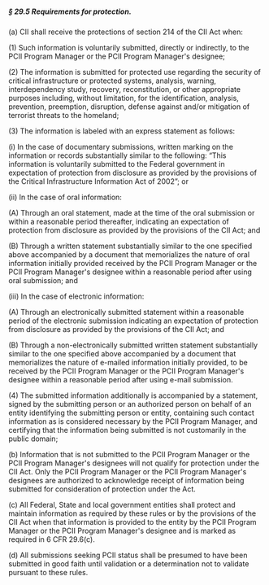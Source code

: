 ##### § 29.5 Requirements for protection. #####

(a) CII shall receive the protections of section 214 of the CII Act when:

(1) Such information is voluntarily submitted, directly or indirectly, to the PCII Program Manager or the PCII Program Manager's designee;

(2) The information is submitted for protected use regarding the security of critical infrastructure or protected systems, analysis, warning, interdependency study, recovery, reconstitution, or other appropriate purposes including, without limitation, for the identification, analysis, prevention, preemption, disruption, defense against and/or mitigation of terrorist threats to the homeland;

(3) The information is labeled with an express statement as follows:

(i) In the case of documentary submissions, written marking on the information or records substantially similar to the following: “This information is voluntarily submitted to the Federal government in expectation of protection from disclosure as provided by the provisions of the Critical Infrastructure Information Act of 2002”; or

(ii) In the case of oral information:

(A) Through an oral statement, made at the time of the oral submission or within a reasonable period thereafter, indicating an expectation of protection from disclosure as provided by the provisions of the CII Act; and

(B) Through a written statement substantially similar to the one specified above accompanied by a document that memorializes the nature of oral information initially provided received by the PCII Program Manager or the PCII Program Manager's designee within a reasonable period after using oral submission; and

(iii) In the case of electronic information:

(A) Through an electronically submitted statement within a reasonable period of the electronic submission indicating an expectation of protection from disclosure as provided by the provisions of the CII Act; and

(B) Through a non-electronically submitted written statement substantially similar to the one specified above accompanied by a document that memorializes the nature of e-mailed information initially provided, to be received by the PCII Program Manager or the PCII Program Manager's designee within a reasonable period after using e-mail submission.

(4) The submitted information additionally is accompanied by a statement, signed by the submitting person or an authorized person on behalf of an entity identifying the submitting person or entity, containing such contact information as is considered necessary by the PCII Program Manager, and certifying that the information being submitted is not customarily in the public domain;

(b) Information that is not submitted to the PCII Program Manager or the PCII Program Manager's designees will not qualify for protection under the CII Act. Only the PCII Program Manager or the PCII Program Manager's designees are authorized to acknowledge receipt of information being submitted for consideration of protection under the Act.

(c) All Federal, State and local government entities shall protect and maintain information as required by these rules or by the provisions of the CII Act when that information is provided to the entity by the PCII Program Manager or the PCII Program Manager's designee and is marked as required in 6 CFR 29.6(c).

(d) All submissions seeking PCII status shall be presumed to have been submitted in good faith until validation or a determination not to validate pursuant to these rules.